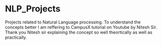 # NLP_Projects
Projects related to Natural Language processing.
To understand the concepts better I am reffering to CampusX tutorial on Youtube by Nitesh Sir.
Thank you Nitesh sir explaining the concept so well theortically as well as practically.
